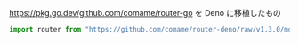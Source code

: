 https://pkg.go.dev/github.com/comame/router-go を Deno に移植したもの

```ts
import router from "https://github.com/comame/router-deno/raw/v1.3.0/mod.ts";
```

